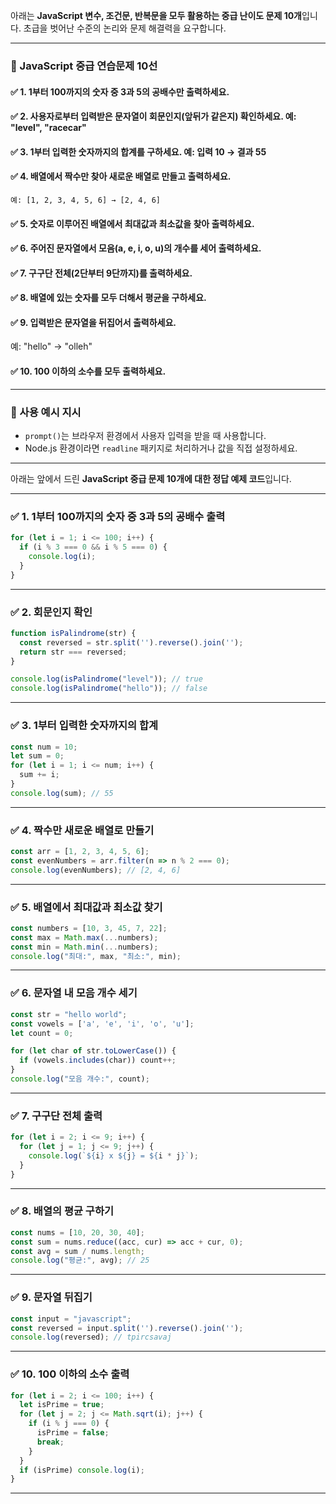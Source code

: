아래는 **JavaScript 변수, 조건문, 반복문을 모두 활용하는 중급 난이도 문제 10개**입니다. 초급을 벗어난 수준의 논리와 문제 해결력을 요구합니다.

---

### 🧠 JavaScript 중급 연습문제 10선

#### ✅ 1. 1부터 100까지의 숫자 중 3과 5의 공배수만 출력하세요.

#### ✅ 2. 사용자로부터 입력받은 문자열이 회문인지(앞뒤가 같은지) 확인하세요. 예: "level", "racecar"

#### ✅ 3. 1부터 입력한 숫자까지의 합계를 구하세요. 예: 입력 10 → 결과 55

#### ✅ 4. 배열에서 짝수만 찾아 새로운 배열로 만들고 출력하세요.

`예: [1, 2, 3, 4, 5, 6] → [2, 4, 6]`

#### ✅ 5. 숫자로 이루어진 배열에서 최대값과 최소값을 찾아 출력하세요.

#### ✅ 6. 주어진 문자열에서 모음(a, e, i, o, u)의 개수를 세어 출력하세요.

#### ✅ 7. 구구단 전체(2단부터 9단까지)를 출력하세요.

#### ✅ 8. 배열에 있는 숫자를 모두 더해서 평균을 구하세요.

#### ✅ 9. 입력받은 문자열을 뒤집어서 출력하세요.

예: "hello" → "olleh"

#### ✅ 10. 100 이하의 소수를 모두 출력하세요.

---

### 📘 사용 예시 지시

* `prompt()`는 브라우저 환경에서 사용자 입력을 받을 때 사용합니다.
* Node.js 환경이라면 `readline` 패키지로 처리하거나 값을 직접 설정하세요.

---

아래는 앞에서 드린 **JavaScript 중급 문제 10개에 대한 정답 예제 코드**입니다.

---

### ✅ 1. 1부터 100까지의 숫자 중 3과 5의 공배수 출력

```javascript
for (let i = 1; i <= 100; i++) {
  if (i % 3 === 0 && i % 5 === 0) {
    console.log(i);
  }
}
```

---

### ✅ 2. 회문인지 확인

```javascript
function isPalindrome(str) {
  const reversed = str.split('').reverse().join('');
  return str === reversed;
}

console.log(isPalindrome("level")); // true
console.log(isPalindrome("hello")); // false
```

---

### ✅ 3. 1부터 입력한 숫자까지의 합계

```javascript
const num = 10;
let sum = 0;
for (let i = 1; i <= num; i++) {
  sum += i;
}
console.log(sum); // 55
```

---

### ✅ 4. 짝수만 새로운 배열로 만들기

```javascript
const arr = [1, 2, 3, 4, 5, 6];
const evenNumbers = arr.filter(n => n % 2 === 0);
console.log(evenNumbers); // [2, 4, 6]
```

---

### ✅ 5. 배열에서 최대값과 최소값 찾기

```javascript
const numbers = [10, 3, 45, 7, 22];
const max = Math.max(...numbers);
const min = Math.min(...numbers);
console.log("최대:", max, "최소:", min);
```

---

### ✅ 6. 문자열 내 모음 개수 세기

```javascript
const str = "hello world";
const vowels = ['a', 'e', 'i', 'o', 'u'];
let count = 0;

for (let char of str.toLowerCase()) {
  if (vowels.includes(char)) count++;
}
console.log("모음 개수:", count);
```

---

### ✅ 7. 구구단 전체 출력

```javascript
for (let i = 2; i <= 9; i++) {
  for (let j = 1; j <= 9; j++) {
    console.log(`${i} x ${j} = ${i * j}`);
  }
}
```

---

### ✅ 8. 배열의 평균 구하기

```javascript
const nums = [10, 20, 30, 40];
const sum = nums.reduce((acc, cur) => acc + cur, 0);
const avg = sum / nums.length;
console.log("평균:", avg); // 25
```

---

### ✅ 9. 문자열 뒤집기

```javascript
const input = "javascript";
const reversed = input.split('').reverse().join('');
console.log(reversed); // tpircsavaj
```

---

### ✅ 10. 100 이하의 소수 출력

```javascript
for (let i = 2; i <= 100; i++) {
  let isPrime = true;
  for (let j = 2; j <= Math.sqrt(i); j++) {
    if (i % j === 0) {
      isPrime = false;
      break;
    }
  }
  if (isPrime) console.log(i);
}
```

---

